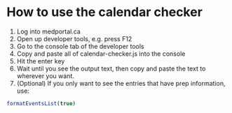 # How to use the calendar checker

1. Log into medportal.ca
2. Open up developer tools, e.g. press F12
3. Go to the console tab of the developer tools
4. Copy and paste all of calendar-checker.js into the console
5. Hit the enter key
6. Wait until you see the output text, then copy and paste the text to wherever you want.
7. (Optional) If you only want to see the entries that have prep information, use: 
```javascript
formatEventsList(true)
```